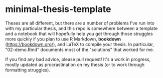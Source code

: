 
# minimal-thesis-template

Theses are all different, but there are a number of problems I've run into with my particular thesis, and this repo is somewhere between a template and a notebook that will hopefully help you get through those struggles more quickly if you plan to use R Markdown, **bookdown** (https://bookdown.org/), and LaTeX to compile your thesis. In particular, "02-demo.Rmd" documents most of the "solutions" that worked for me.

If you find any bad advice, please pull request! It's a work in progress, mostly updated as procrastination on my thesis (or to work through formatting struggles).
